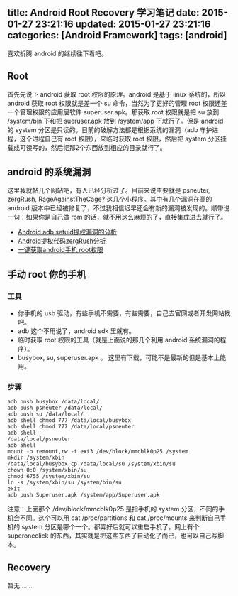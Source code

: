 title: Android Root Recovery 学习笔记
date: 2015-01-27 23:21:16
updated: 2015-01-27 23:21:16
categories: [Android Framework]
tags: [android]
---

喜欢折腾 android 的继续往下看吧。

## Root

首先先说下 android 获取 root 权限的原理。android 是基于 linux 系统的，所以 android 获取 root 权限就是差一个 su 命令，当然为了更好的管理 root 权限还差一个管理权限的应用层软件 superuser.apk。那获取 root 权限就是把 su 放到 /system/bin 下和把 sueruser.apk 放到 /system/app 下就行了。但是 android 的 system 分区是只读的。目前的破解方法都是根据系统的漏洞（adb 守护进程，这个进程自己有 root 权限），来临时获取 root 权限，然后把 system 分区挂载成可读写的，然后把那2个东西放到相应的目录就行了。

## android 的系统漏洞

这里我就帖几个网站吧，有人已经分析过了。目前来说主要就是 psneuter, zergRush, RageAgainstTheCage? 这几个小程序。其中有几个漏洞在高的 android 版本中已经被修复了，不过我相信迟早还会有新的漏洞被发现的。顺带说一句：如果你是自己做 rom 的话，就不用这么麻烦的了，直接集成进去就行了。

* [Android adb setuid提权漏洞的分析](http://blog.claudxiao.net/2011/04/android-adb-setuid/ "Android adb setuid提权漏洞的分析")
* [Android提权代码zergRush分析](http://blog.claudxiao.net/2011/10/zergrush/ "Android提权代码zergRush分析")
* [一键获取android手机 root权限](http://blog.csdn.net/AndyTsui/article/details/6535085 "一键获取android手机 root权限")

## 手动 root 你的手机

### 工具

* 你手机的 usb 驱动，有些手机不需要，有些需要，自己去官网或者开发网站找吧。
* adb 这个不用说了，android sdk 里就有。
* 临时获取 root 权限的工具（就是上面说的那几个利用 android 系统漏洞的程序）。
* busybox, su, superuser.apk 。 这里有下载，可能不是最新的但是基本上能用。

### 步骤

```shell
adb push busybox /data/local/
adb push psneuter /data/local/
adb push su /data/local/
adb shell chmod 777 /data/local/busybox
adb shell chmod 777 /data/local/psneuter
adb shell
/data/local/psneuter
adb shell
mount -o remount,rw -t ext3 /dev/block/mmcblk0p25 /system
mkdir /system/xbin
/data/local/busybox cp /data/local/su /system/xbin/su
chown 0:0 /system/xbin/su
chmod 6755 /system/xbin/su
ln -s /system/xbin/su /system/bin/su
exit
adb push Superuser.apk /system/app/Superuser.apk
```

注意：上面那个 /dev/block/mmcblk0p25 是指手机的 system 分区，不同的手机会不同。这个可以用 cat /proc/partitions 和 cat /proc/mounts 来判断自己手机的 system 分区是哪个一个。都弄好后就可以重启手机了。网上有个 superoneclick 的东西，其实就是把这些东西了自动化了而已，也可以自己写脚本。

## Recovery

暂无 ... ...


